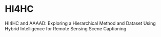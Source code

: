 # HI4HC
HI4HC and AAAAD: Exploring a Hierarchical Method and Dataset Using Hybrid Intelligence for Remote Sensing Scene Captioning
